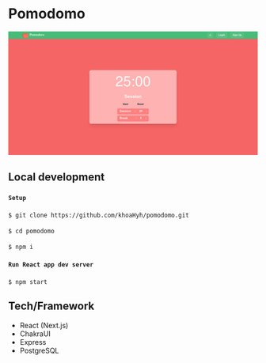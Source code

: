 # Pomodomo 

![demo](./public/images/app-screenshot.png)

## Local development   

#### `Setup`
```shell
$ git clone https://github.com/khoaHyh/pomodomo.git

$ cd pomodomo

$ npm i
```

#### `Run React app dev server`
```shell
$ npm start
```

## Tech/Framework 

  * React (Next.js)
  * ChakraUI
  * Express
  * PostgreSQL
